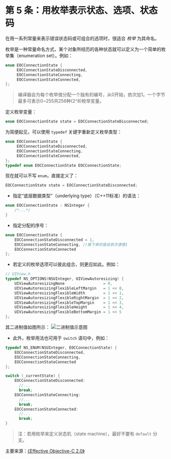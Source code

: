 # 第 5 条：用枚举表示状态、选项、状态码

在用一系列常量来表示错误状态码或可组合的选项时，很适合 *枚举* 为其命名。

枚举是一种常量命名方式，某个对象所经历的各种状态就可以定义为一个简单的枚举集（enumeration set）。例如：

``` Objective-C
enum EOCConnectionState {
     EOCConnectionStateDisconnected,
     EOCConnectionStateConnecting,
     EOCConnectionStateConnected,
};
```
>编译器会为每个枚举值分配一个独有的编号，从0开始，依次加1。一个字节最多可表示0~255共256种(2^8)枚举变量。

定义枚举变量：

``` Objective-C
enum EOCConnectionState state = EOCConnectionStateDisconnected;
```

为简便起见，可以使用 `typedef` 关键字重新定义枚举类型：

``` Objective-C
enum EOCConnectionState {
     EOCConnectionStateDisconnected,
     EOCConnectionStateConnecting,
     EOCConnectionStateConnected,
};
typedef enum EOCConnectionState EOCConnectionState;
```

现在就可以不写 `enum`，直接定义了：

``` Objective-C
EOCConnectionState state = EOCConnectionStateDisconnected;
```

- 指定“底层数据类型”（underlying type）（C++11标准）的语法：

``` Objective-C
enum EOCConnectionState : NSInteger {
    /*...*/ 
}
```

- 指定分配的序号：

``` Objective-C
enum EOCConnectionState {
    EOCConnectionStateDisconnected = 1,
    EOCConnectionStateConnecting, //接下来的值会依次递增1
    EOCConnectionStateConnected
};
```
- 若定义的枚举选项可以彼此组合，则更应如此。例如：

``` Objective-C
// UIView.h
typedef NS_OPTIONS(NSUInteger, UIViewAutoresizing) {
    UIViewAutoresizingNone                 = 0,
    UIViewAutoresizingFlexibleLeftMargin   = 1 << 0,
    UIViewAutoresizingFlexibleWidth        = 1 << 1,
    UIViewAutoresizingFlexibleRightMargin  = 1 << 2,
    UIViewAutoresizingFlexibleTopMargin    = 1 << 3,
    UIViewAutoresizingFlexibleHeight       = 1 << 4,
    UIViewAutoresizingFlexibleBottomMargin = 1 << 5
};
```
其二进制值如图所示：
![二进制值示意图](http://upload-images.jianshu.io/upload_images/147260-0d8aa4fd7f503959.png?imageMogr2/auto-orient/strip%7CimageView2/2/w/1240)

- 此外，枚举用法也可用于 `switch` 语句中，例如：

``` Objective-C
typedef NS_ENUM(NSUInteger, EOCConnectionState) {
    EOCConnectionStateDisconnected,
    EOCConnectionStateConnecting,
    EOCConnectionStateConnected
};

switch (_currentState) {
    EOCConnectionStateDisconnected:
      //...
      break;
    EOCConnectionStateConnecting:
      //...
      break;
    EOCConnectionStateConnected:
      //...
      break;
}
```
>注：若用枚举来定义状态机（state machine），最好不要有 `default` 分支。

主要来源：[《Effective Objective-C 2.0》](http://book.douban.com/subject/25829244/)